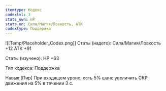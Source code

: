 ```yaml
---
itemtype: Кодекс
codexlvl: 3
stats_own: HP
stats_on: Сила/Магия/Ловкость, АТК
codextype: Поддержка
---
```

![[Temp/Placeholder_Codex.png]]
Статы (надето):
Сила/Магия/Ловкость +12
АТК +91

Статы (изучено):
HP +63

Тип кодекса: Поддержка


Навык
[Пир]
При входящем уроне, есть 5% шанс увеличить СКР движения на 5% в течении 3 с.


